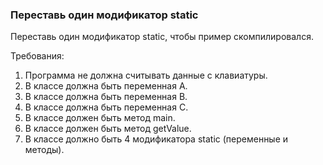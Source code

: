 
### Переставь один модификатор static

Переставь один модификатор static, чтобы пример скомпилировался.


Требования:
1.	Программа не должна считывать данные с клавиатуры.
2.	В классе должна быть переменная A.
3.	В классе должна быть переменная B.
4.	В классе должна быть переменная C.
5.	В классе должен быть метод main.
6.	В классе должен быть метод getValue.
7.	В классе должно быть 4 модификатора static (переменные и методы).


